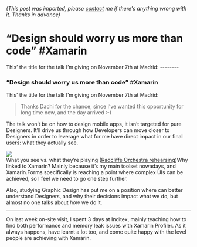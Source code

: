 *(This post was imported, please [contact](#/contact) me if there's anything wrong with it. Thanks in advance)*

# “Design should worry us more than code” #Xamarin

   This’ the title for the talk I’m giving on November 7th at Madrid:   --------
  
### “Design should worry us more than code” #Xamarin

This’ the title for the talk I’m giving on November 7th at Madrid:


> [](https://twitter.com/XDevMadrid/status/918158111571095552)
Thanks Dachi for the chance, since I’ve wanted this opportunity for long time now, and the day arrived :-)

The talk won’t be on how to design mobile apps, it isn’t targeted for pure Designers. It’ll drive us through how Developers can move closer to Designers in order to leverage what for me have direct impact in our final users: what they actually see.

![](https://cdn-images-1.medium.com/max/800/1*-UzVWdVAqeHlyzWMXDqCgw.jpeg)  
What you see vs. what they’re playing ([Radcliffe Orchestra rehearsing](https://www.flickr.com/photos/11152520@N03/5504054428/in/photolist-9onHC9-5u5We-52uvA-3kCBco-9iRBQc-e4RfKs-PHrAk-a7KUBL-a7KXJW-a7H3Vi-brh9wV-g79Efk-52g32C-eB5X9f-9niaRu-5m47EH-4rJq5A-6oxw15-qRqitz-qz1fm3-qjUiY3-NuZaH-c2E1VU-c2DSQu-A9X5S-c2E4p3-9nf8nr-9niaSQ-6eEUF7-qRqjbB-8cRhFs-9niaFA-9nf8rp-82LH8n-9niaWb-9niaQ1-aArBNz-eJhBGW-c2E4CG-c2E1mS-9jxxY-eaAGae-oFcebk-c2E4X9-c2DSgo-4EwMDP-fKzEMh-c2DVU5-7XcSZ-9jxNW))Why linked to Xamarin? Mainly because it’s my main toolset nowadays, and Xamarin.Forms specifically is reaching a point where complex UIs can be achieved, so I feel we need to go one step further.

Also, studying Graphic Design has put me on a position where can better understand Designers, and why their decisions impact what we do, but almost no one talks about _how_ we do it.

  
  
--------
  
On last week on-site visit, I spent 3 days at Inditex, mainly teaching how to find both performance and memory leak issues with Xamarin Profiler. As it always happens, have learnt a lot too, and come quite happy with the level people are achieving with Xamarin.
